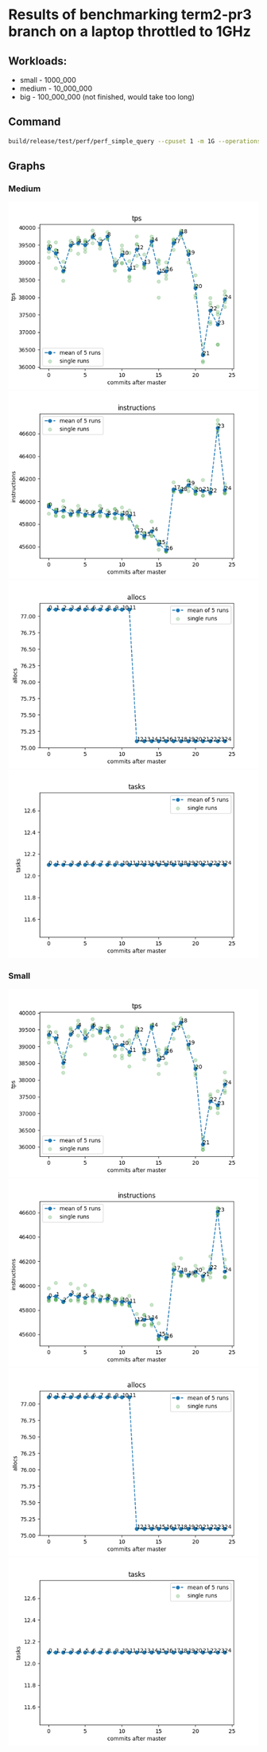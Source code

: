 # Results of benchmarking term2-pr3 branch on a laptop throttled to 1GHz

## Workloads:
* small - 1000_000
* medium - 10_000_000
* big - 100_000_000 (not finished, would take too long)

## Command
```bash
build/release/test/perf/perf_simple_query --cpuset 1 -m 1G --operations-per-shard {workload} --task-quota-ms 10
```

## Graphs

### Medium

![](bench/charts/medium/medium_tps.png)
![](bench/charts/medium/medium_instructions.png)
![](bench/charts/medium/medium_allocs.png)
![](bench/charts/medium/medium_tasks.png)

### Small

![](bench/charts/small/small_tps.png)
![](bench/charts/small/small_instructions.png)
![](bench/charts/small/small_allocs.png)
![](bench/charts/small/small_tasks.png)